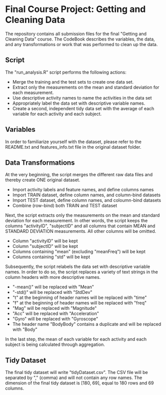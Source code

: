 # Final Course Project: Getting and Cleaning Data

The repository contains all submission files for the final "Getting and Cleaning Data" course. The CodeBook describes the variables, the data, and any transformations or work that was performed to clean up the data.

## Script

The "run_analysis.R" script performs the following actions:
* Merge the training and the test sets to create one data set.
* Extract only the measurements on the mean and standard deviation for each measurement. 
* Use descriptive activity names to name the activities in the data set
* Appropriately label the data set with descriptive variable names. 
* Create a second, independent tidy data set with the average of each variable for each activity and each subject. 

## Variables

In order to familiarize yourself with the dataset, please refer to the README.txt and features_info.txt file in the original dataset folder.

## Data Transformations

At the very beginning, the script merges the different raw data files and thereby create ONE original dataset.

* Import activity labels and feature names, and define columns names
* Import TRAIN dataset, define column names, and column-bind datasets
* Import TEST dataset, define column names, and coloumn-bind datasets
* Combine (row-bind) both TRAIN and TEST dataset

Next, the script extracts only the measurements on the mean and standard deviation for each measurement. In other words, the script keeps the columns "activityID", "subjectID" and all columns that contain MEAN and STANDARD DEVIATION measurements. All other columns will be omitted.

* Column "activityID" will be kept
* Column "subjectID" will be kept
* Columns containing "mean" (excluding "meanFreq") will be kept
* Columns containing "std" will be kept

Subsequently, the script relabels the data set with descriptive variable names. In order to do so, the script replaces a variety of text strings in the column headers with more descriptive names.

* "-mean()" will be replaced with "Mean"
* "-std()" will be replaced with "StdDev"
* "t" at the beginning of header names will be replaced with "time"
* "f" at the beginning of header names will be replaced with "freq"
* "Mag" will be replaced with "Magnitude"
* "Acc" will be replaced with "Acceleration"
* "Gyro" will be replaced with "Gyroscope"
* The header name "BodyBody" contains a duplicate and will be replaced with "Body"

In the last step, the mean of each variable for each activity and each subject is being calculated through aggregation.


## Tidy Dataset

The final tidy dataset will write "tidyDataset.csv". The CSV file will be separated by "," (comma) and will not contain any row names. The dimension of the final tidy dataset is [180, 69], equal to 180 rows and 69 columns.

